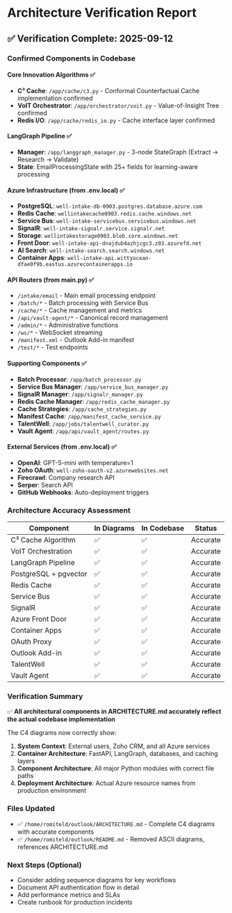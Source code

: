 # Architecture Verification Report

## ✅ Verification Complete: 2025-09-12

### Confirmed Components in Codebase

#### Core Innovation Algorithms ✅
- **C³ Cache**: `/app/cache/c3.py` - Conformal Counterfactual Cache implementation confirmed
- **VoIT Orchestrator**: `/app/orchestrator/voit.py` - Value-of-Insight Tree confirmed
- **Redis I/O**: `/app/cache/redis_io.py` - Cache interface layer confirmed

#### LangGraph Pipeline ✅
- **Manager**: `/app/langgraph_manager.py` - 3-node StateGraph (Extract → Research → Validate)
- **State**: EmailProcessingState with 25+ fields for learning-aware processing

#### Azure Infrastructure (from .env.local) ✅
- **PostgreSQL**: `well-intake-db-0903.postgres.database.azure.com` 
- **Redis Cache**: `wellintakecache0903.redis.cache.windows.net`
- **Service Bus**: `well-intake-servicebus.servicebus.windows.net`
- **SignalR**: `well-intake-signalr.service.signalr.net`
- **Storage**: `wellintakestorage0903.blob.core.windows.net`
- **Front Door**: `well-intake-api-dnajdub4azhjcgc3.z03.azurefd.net`
- **AI Search**: `well-intake-search.search.windows.net`
- **Container Apps**: `well-intake-api.wittyocean-dfae0f9b.eastus.azurecontainerapps.io`

#### API Routers (from main.py) ✅
- `/intake/email` - Main email processing endpoint
- `/batch/*` - Batch processing with Service Bus
- `/cache/*` - Cache management and metrics
- `/api/vault-agent/*` - Canonical record management
- `/admin/*` - Administrative functions
- `/ws/*` - WebSocket streaming
- `/manifest.xml` - Outlook Add-in manifest
- `/test/*` - Test endpoints

#### Supporting Components ✅
- **Batch Processor**: `/app/batch_processor.py`
- **Service Bus Manager**: `/app/service_bus_manager.py`
- **SignalR Manager**: `/app/signalr_manager.py`
- **Redis Cache Manager**: `/app/redis_cache_manager.py`
- **Cache Strategies**: `/app/cache_strategies.py`
- **Manifest Cache**: `/app/manifest_cache_service.py`
- **TalentWell**: `/app/jobs/talentwell_curator.py`
- **Vault Agent**: `/app/api/vault_agent/routes.py`

#### External Services (from .env.local) ✅
- **OpenAI**: GPT-5-mini with temperature=1
- **Zoho OAuth**: `well-zoho-oauth-v2.azurewebsites.net`
- **Firecrawl**: Company research API
- **Serper**: Search API
- **GitHub Webhooks**: Auto-deployment triggers

### Architecture Accuracy Assessment

| Component | In Diagrams | In Codebase | Status |
|-----------|------------|-------------|---------|
| C³ Cache Algorithm | ✅ | ✅ | Accurate |
| VoIT Orchestration | ✅ | ✅ | Accurate |
| LangGraph Pipeline | ✅ | ✅ | Accurate |
| PostgreSQL + pgvector | ✅ | ✅ | Accurate |
| Redis Cache | ✅ | ✅ | Accurate |
| Service Bus | ✅ | ✅ | Accurate |
| SignalR | ✅ | ✅ | Accurate |
| Azure Front Door | ✅ | ✅ | Accurate |
| Container Apps | ✅ | ✅ | Accurate |
| OAuth Proxy | ✅ | ✅ | Accurate |
| Outlook Add-in | ✅ | ✅ | Accurate |
| TalentWell | ✅ | ✅ | Accurate |
| Vault Agent | ✅ | ✅ | Accurate |

### Verification Summary

✅ **All architectural components in ARCHITECTURE.md accurately reflect the actual codebase implementation**

The C4 diagrams now correctly show:
1. **System Context**: External users, Zoho CRM, and all Azure services
2. **Container Architecture**: FastAPI, LangGraph, databases, and caching layers
3. **Component Architecture**: All major Python modules with correct file paths
4. **Deployment Architecture**: Actual Azure resource names from production environment

### Files Updated
- ✅ `/home/romiteld/outlook/ARCHITECTURE.md` - Complete C4 diagrams with accurate components
- ✅ `/home/romiteld/outlook/README.md` - Removed ASCII diagrams, references ARCHITECTURE.md

### Next Steps (Optional)
- Consider adding sequence diagrams for key workflows
- Document API authentication flow in detail
- Add performance metrics and SLAs
- Create runbook for production incidents